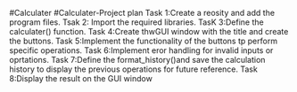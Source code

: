 #Calculater
#Calculater-Project plan
Task 1:Create a reosity and add the program files.
Tsak 2: Import the required libraries.
TasK 3:Define the calculater() function.
Task 4:Create thwGUI window with the title and create the buttons.
Task 5:Implement the functionality of the buttons tp perform specific operations.
Task 6:Implement eror handling for invalid inputs or oprtations.
Task 7:Define the format_history()and save the calculation history to display the previous operations for future reference.
Task 8:Display the result on the GUI window
